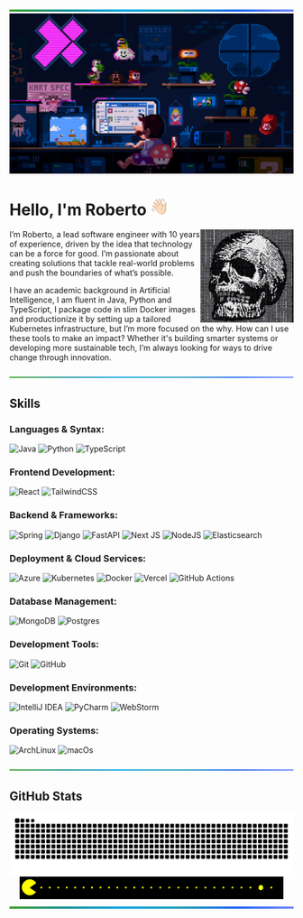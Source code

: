 <picture>
    <source srcset="images/line.png" type="image/png">
    <img src="images/line.png" alt="gradient-line" width="1080" height="4">
</picture>

<div align="center">
    <picture>
        <source srcset="images/mario.gif" type="image/gif">
        <img src="images/mario.gif" alt="animated-mario-banner" width="1080">
    </picture>
</div> 

<h1>
   Hello, I'm Roberto
    <picture>
        <source srcset="images/wave.webp" type="image/webp">
        <img src="images/wave.webp" alt="waving-hand-emoji" width="32" height="32">
    </picture>
</h1>

<img align="right" src="images/dedsec.gif" alt="dedsec" width="165" height="165">

I’m Roberto, a lead software engineer with 10 years of experience, driven by the
idea that technology can be a force for good. I’m passionate about creating
solutions that tackle real-world problems and push the boundaries of what’s
possible.

I have an academic background in Artificial Intelligence, I am fluent in Java,
Python and TypeScript, I package code in slim Docker images and productionize it
by setting up a tailored Kubernetes infrastructure, but I’m more focused on the
why. How can I use these tools to make an impact? Whether it's building smarter
systems or developing more sustainable tech, I’m always looking for ways to
drive change through innovation.

<picture>
    <source srcset="images/line.png" type="image/png">
    <img src="images/line.png" alt="gradient-line" width="1080" height="2">
</picture>

## Skills

### Languages & Syntax:

![Java](https://img.shields.io/badge/java-%23ED8B00.svg?style=for-the-badge&logo=openjdk&logoColor=white)
![Python](https://img.shields.io/badge/python-3670A0?style=for-the-badge&logo=python&logoColor=ffdd54)
![TypeScript](https://img.shields.io/badge/typescript-%23007ACC.svg?style=for-the-badge&logo=typescript&logoColor=white)

### Frontend Development:

![React](https://img.shields.io/badge/react-%2320232a.svg?style=for-the-badge&logo=react&logoColor=%2361DAFB)
![TailwindCSS](https://img.shields.io/badge/tailwindcss-%2338B2AC.svg?style=for-the-badge&logo=tailwind-css&logoColor=white)

### Backend & Frameworks:

![Spring](https://img.shields.io/badge/spring-%236DB33F.svg?style=for-the-badge&logo=spring&logoColor=white)
![Django](https://img.shields.io/badge/django-%23092E20.svg?style=for-the-badge&logo=django&logoColor=white)
![FastAPI](https://img.shields.io/badge/FastAPI-005571?style=for-the-badge&logo=fastapi)
![Next JS](https://img.shields.io/badge/Next-black?style=for-the-badge&logo=next.js&logoColor=white)
![NodeJS](https://img.shields.io/badge/node.js-6DA55F?style=for-the-badge&logo=node.js&logoColor=white)
![Elasticsearch](https://img.shields.io/badge/elasticsearch-%230377CC.svg?style=for-the-badge&logo=elasticsearch&logoColor=white)

### Deployment & Cloud Services:

![Azure](https://img.shields.io/badge/azure-%230072C6.svg?style=for-the-badge&logo=microsoftazure&logoColor=white)
![Kubernetes](https://img.shields.io/badge/kubernetes-%23326ce5.svg?style=for-the-badge&logo=kubernetes&logoColor=white)
![Docker](https://img.shields.io/badge/docker-%230db7ed.svg?style=for-the-badge&logo=docker&logoColor=white)
![Vercel](https://img.shields.io/badge/vercel-%23000000.svg?style=for-the-badge&logo=vercel&logoColor=white)
![GitHub Actions](https://img.shields.io/badge/github%20actions-%232671E5.svg?style=for-the-badge&logo=githubactions&logoColor=white)

### Database Management:

![MongoDB](https://img.shields.io/badge/MongoDB-%234ea94b.svg?style=for-the-badge&logo=mongodb&logoColor=white)
![Postgres](https://img.shields.io/badge/postgres-%23316192.svg?style=for-the-badge&logo=postgresql&logoColor=white)

### Development Tools:

![Git](https://img.shields.io/badge/git-%23F05033.svg?style=for-the-badge&logo=git&logoColor=white)
![GitHub](https://img.shields.io/badge/GitHub-100000?style=for-the-badge&logo=github&logoColor=white)

### Development Environments:

![IntelliJ IDEA](https://img.shields.io/badge/IntelliJIDEA-000000.svg?style=for-the-badge&logo=intellij-idea&logoColor=black&color=%23FF318C)
![PyCharm](https://img.shields.io/badge/pycharm-143?style=for-the-badge&logo=pycharm&logoColor=black&color=%2321D789)
![WebStorm](https://img.shields.io/badge/webstorm-143?style=for-the-badge&logo=webstorm&logoColor=black&color=%2307C3F2)

### Operating Systems:

![ArchLinux](https://img.shields.io/badge/Arch_Linux-1793D1?style=for-the-badge&logo=arch-linux&logoColor=white)
![macOs](https://img.shields.io/badge/mac%20os-000000?style=for-the-badge&logo=apple&logoColor=white)

<picture>
    <source srcset="images/line.png" type="image/png">
    <img src="images/line.png" alt="gradient-line" width="1080" height="2">
</picture>

## GitHub Stats

<picture>
  <source media="(prefers-color-scheme: light)" srcset="images/snake.svg" />
  <source media="(prefers-color-scheme: dark)" srcset="images/snake-dark.svg" />
  <img alt="snake" src="images/snake.svg" type="image/svg" />
</picture>

<br/>

<div align="center">
    <picture>
        <source srcset="images/pacman.gif" type="image/gif">
        <img src="images/pacman.gif" alt="pacman" width="468">
    </picture>
</div>

<picture>
    <source srcset="images/line.png" type="image/png">
    <img src="images/line.png" alt="gradient-line" width="1080" height="4">
</picture>
